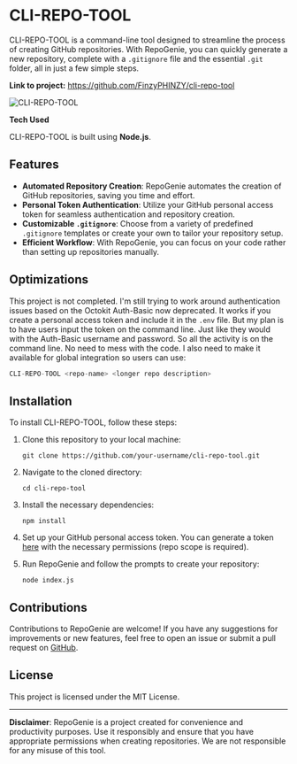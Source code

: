 # CLI-REPO-TOOL

CLI-REPO-TOOL is a command-line tool designed to streamline the process of creating GitHub repositories. With RepoGenie, you can quickly generate a new repository, complete with a `.gitignore` file and the essential `.git` folder, all in just a few simple steps.

**Link to project:** https://github.com/FinzyPHINZY/cli-repo-tool

![CLI-REPO-TOOL](image.png)

**Tech Used**

CLI-REPO-TOOL is built using **Node.js**.

## Features

- **Automated Repository Creation**: RepoGenie automates the creation of GitHub repositories, saving you time and effort.
- **Personal Token Authentication**: Utilize your GitHub personal access token for seamless authentication and repository creation.
- **Customizable `.gitignore`**: Choose from a variety of predefined `.gitignore` templates or create your own to tailor your repository setup.
- **Efficient Workflow**: With RepoGenie, you can focus on your code rather than setting up repositories manually.

## Optimizations

This project is not completed. I'm still trying to work around authentication issues based on the Octokit Auth-Basic now deprecated. It works if you create a personal access token and include it in the `.env` file. But my plan is to have users input the token on the command line. Just like they would with the Auth-Basic username and password. So all the activity is on the command line. No need to mess with the code.
I also need to make it available for global integration so users can use:

```javascript
CLI-REPO-TOOL <repo-name> <longer repo description>
```

## Installation

To install CLI-REPO-TOOL, follow these steps:

1. Clone this repository to your local machine:

   ```
   git clone https://github.com/your-username/cli-repo-tool.git
   ```

2. Navigate to the cloned directory:

   ```
   cd cli-repo-tool
   ```

3. Install the necessary dependencies:

   ```
   npm install
   ```

4. Set up your GitHub personal access token. You can generate a token [here](https://github.com/settings/tokens) with the necessary permissions (repo scope is required).

5. Run RepoGenie and follow the prompts to create your repository:

   ```
   node index.js
   ```

## Contributions

Contributions to RepoGenie are welcome! If you have any suggestions for improvements or new features, feel free to open an issue or submit a pull request on [GitHub](https://github.com/your-username/cli-repo-tool).

## License

This project is licensed under the MIT License.

---

**Disclaimer**: RepoGenie is a project created for convenience and productivity purposes. Use it responsibly and ensure that you have appropriate permissions when creating repositories. We are not responsible for any misuse of this tool.
